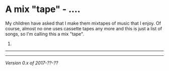 A mix "tape" - ....
===================

My children have asked that I make them mixtapes of music that I enjoy.
Of course, almost no one uses cassette tapes any more and this is just
a list of songs, so I'm calling this a mix "tape".

1. 

---

---

*Version 0.x of 2017-??-??*
